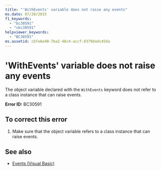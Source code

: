 ```yaml
---
title: "'WithEvents' variable does not raise any events"
ms.date: 07/20/2015
f1_keywords: 
  - "bc30591"
  - "vbc30591"
helpviewer_keywords: 
  - "BC30591"
ms.assetid: cbfe6e40-7ba2-46c4-accf-8379dadc45da
---
```

# 'WithEvents' variable does not raise any events
The object variable declared with the `WithEvents` keyword does not refer to a class instance that can raise events.  
  
 **Error ID:** BC30591  
  
## To correct this error  
  
1. Make sure that the object variable refers to a class instance that can raise events.  
  
## See also

- [Events (Visual Basic)](../programming-guide/language-features/events/index.md)
